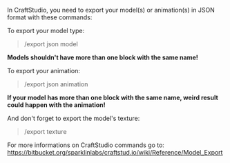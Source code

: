 In CraftStudio, you need to export your model(s) or animation(s) in JSON format with these commands:

To export your model type:
>/export json model

**Models shouldn't have more than one block with the same name!**

To export your animation:
>/export json animation

**If your model has more than one block with the same name, weird result could happen with the animation!**

And don't forget to export the model's texture:
>/export texture

For more informations on CraftStudio commands go to: https://bitbucket.org/sparklinlabs/craftstud.io/wiki/Reference/Model_Export

